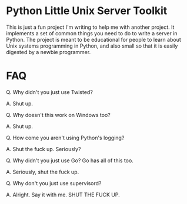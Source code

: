 Python Little Unix Server Toolkit
===========

This is just a fun project I'm writing to help me with another project.  It implements a 
set of common things you need to do to write a server in Python.  The project is meant
to be educational for people to learn about Unix systems programming in Python, and also
small so that it is easily digested by a newbie programmer.

FAQ
===

Q. Why didn't you just use Twisted?

A. Shut up.

Q. Why doesn't this work on Windows too?

A. Shut up.

Q. How come you aren't using Python's logging?

A. Shut the fuck up. Seriously?

Q. Why didn't you just use Go? Go has all of this too.

A. Seriously, shut the fuck up.

Q. Why don't you just use supervisord?

A. Alright. Say it with me. SHUT THE FUCK UP.
